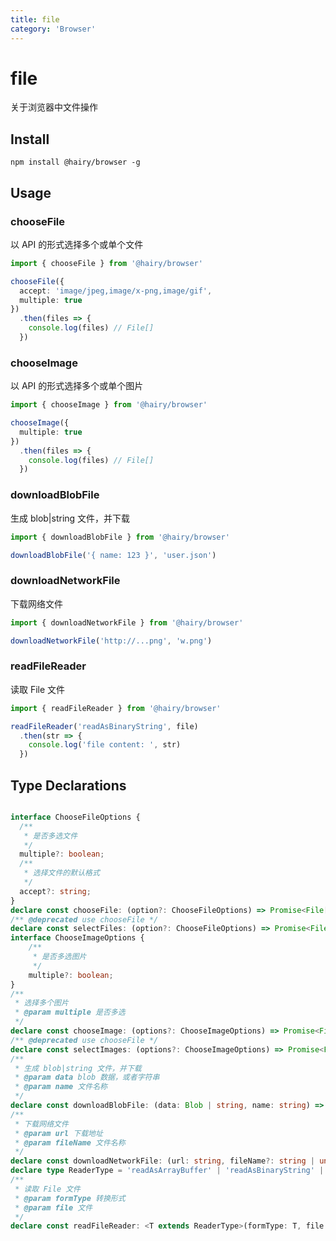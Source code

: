 ```yaml
---
title: file
category: 'Browser'
---
```


# file

关于浏览器中文件操作

## Install

`npm install @hairy/browser -g`

## Usage

### chooseFile

以 API 的形式选择多个或单个文件

```ts
import { chooseFile } from '@hairy/browser'

chooseFile({
  accept: 'image/jpeg,image/x-png,image/gif',
  multiple: true
})
  .then(files => {
    console.log(files) // File[]
  })
```

### chooseImage

以 API 的形式选择多个或单个图片

```ts
import { chooseImage } from '@hairy/browser'

chooseImage({
  multiple: true
})
  .then(files => {
    console.log(files) // File[]
  })
```

### downloadBlobFile

生成 blob|string 文件，并下载

```ts
import { downloadBlobFile } from '@hairy/browser'

downloadBlobFile('{ name: 123 }', 'user.json')
```

### downloadNetworkFile

下载网络文件

```ts
import { downloadNetworkFile } from '@hairy/browser'

downloadNetworkFile('http://...png', 'w.png')
```

### readFileReader

读取 File 文件

```ts
import { readFileReader } from '@hairy/browser'

readFileReader('readAsBinaryString', file)
  .then(str => {
    console.log('file content: ', str)
  })
```

## Type Declarations

~~~typescript

interface ChooseFileOptions {
  /**
   * 是否多选文件
   */
  multiple?: boolean;
  /**
   * 选择文件的默认格式
   */
  accept?: string;
}
declare const chooseFile: (option?: ChooseFileOptions) => Promise<File[]>;
/** @deprecated use chooseFile */
declare const selectFiles: (option?: ChooseFileOptions) => Promise<File[]>;
interface ChooseImageOptions {
    /**
     * 是否多选图片
     */
    multiple?: boolean;
}
/**
 * 选择多个图片
 * @param multiple 是否多选
 */
declare const chooseImage: (options?: ChooseImageOptions) => Promise<File[]>;
/** @deprecated use chooseFile */
declare const selectImages: (options?: ChooseImageOptions) => Promise<File[]>;
/**
 * 生成 blob|string 文件，并下载
 * @param data blob 数据，或者字符串
 * @param name 文件名称
 */
declare const downloadBlobFile: (data: Blob | string, name: string) => void;
/**
 * 下载网络文件
 * @param url 下载地址
 * @param fileName 文件名称
 */
declare const downloadNetworkFile: (url: string, fileName?: string | undefined) => void;
declare type ReaderType = 'readAsArrayBuffer' | 'readAsBinaryString' | 'readAsDataURL' | 'readAsText';
/**
 * 读取 File 文件
 * @param formType 转换形式
 * @param file 文件
 */
declare const readFileReader: <T extends ReaderType>(formType: T, file: File) => Promise<T extends "readAsArrayBuffer" ? ArrayBuffer : string>;

~~~